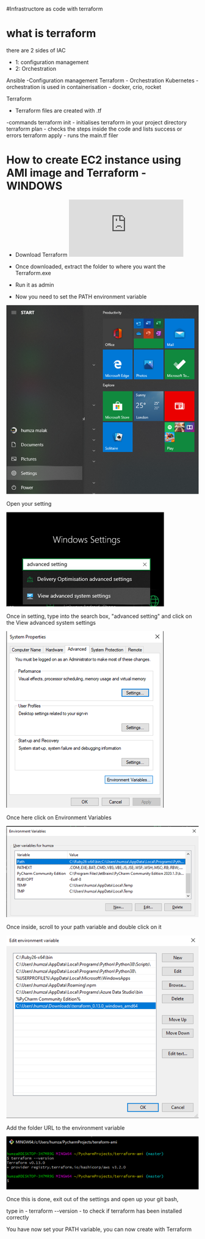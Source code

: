 #Infrastructore as code with terraform

# what is terraform

there are 2 sides of IAC
- 1: configuration management
- 2: Orchestration

Ansible -Configuration management
Terraform - Orchestration 
Kubernetes - orchestration is used in containerisation - docker, crio, rocket

Terraform
- Terraform files are created with .tf

-commands
    terraform init - initialises terraform in your project directory 
    terraform plan - checks the steps inside the code and lists success or errors 
    terraform apply - runs the main.tf filer 
    
    
    
    
# How to create EC2 instance using AMI image and Terraform - WINDOWS

- Download Terraform ![](https://www.terraform.io/downloads.html)

- Once downloaded, extract the folder to where you want the Terraform.exe

- Run it as admin

- Now you need to set the PATH environment variable 


![](Images/Image1.png)

Open your setting 








![](Images/image2.png)

Once in setting, type into the search box, "advanced setting" and click on the View advanced system settings





![](Images/image3.png)

Once here click on Environment Variables

![](Images/Image4.png)


Once inside, scroll to your path variable and double click on it 

![](Images/Image5.png)

Add the folder URL to the environment variable

![](Images/Image6.png)


Once this is done, exit out of the settings and open up your git bash, 

type in - terraform --version - to check if terraform has been installed correctly


You have now set your PATH variable, you can now create with Terraform 